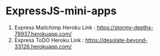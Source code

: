 # ExpressJS-mini-apps

1. Express Mailchimp Heroku Link : https://stormy-depths-78937.herokuapp.com/
2. Express ToDO Heroku Link : https://desolate-beyond-33126.herokuapp.com/

